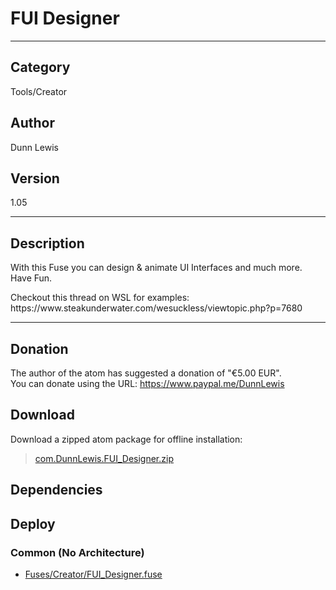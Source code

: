 # FUI Designer
___

## Category
Tools/Creator

## Author
Dunn Lewis

## Version
1.05

___

## Description
<p>With this Fuse you can design & animate UI Interfaces and much more.<br>
Have Fun.</p>

<p>Checkout this thread on WSL for examples:<br>
https://www.steakunderwater.com/wesuckless/viewtopic.php?p=7680</p>

___

## Donation
The author of the atom has suggested a donation of "€5.00 EUR".  
You can donate using the URL: <a href="https://www.paypal.me/DunnLewis">https://www.paypal.me/DunnLewis</a>

## Download

Download a zipped atom package for offline installation:
> [com.DunnLewis.FUI_Designer.zip](https://gitlab.com/WeSuckLess/Reactor/-/archive/master/Reactor-master.zip?path=Atoms/com.DunnLewis.FUI_Designer)  

## Dependencies

## Deploy

### Common (No Architecture)

<ul>
<li><a href="https://gitlab.com/WeSuckLess/Reactor/-/blob/master/Atoms/com.DunnLewis.FUI_Designer/Fuses/Creator/FUI_Designer.fuse?ref_type=heads">Fuses/Creator/FUI_Designer.fuse</a></li>
</ul>
